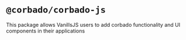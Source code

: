 # `@corbado/corbado-js`

This package allows VanillsJS users to add corbado functionality and UI components in their applications

